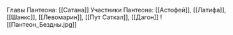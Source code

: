 Главы Пантеона: [[Сатана]]
Участники Пантеона: [[Астофей]], [[Латифа]], [[Шанкс]], [[Левомарин]], [[Пут Саткал]],  [[Дагон]]
![[Пантеон_Бездны.jpg]]